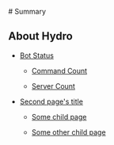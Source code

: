 ‌# Summary

## About Hydro

* [Bot Status]()    

    * [Command Count](cmdcount.md)    

    * [Server Count](servercount.md)

   

* [Second page's title](page2/README.md)    

    * [Some child page](page2/page2-1.md)    

    * [Some other child page](part2/page2-2.md)    
    

